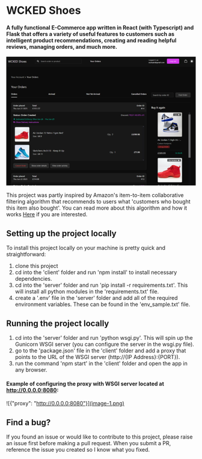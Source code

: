 # WCKED Shoes

#### A fully functional E-Commerce app written in React (with Typescript) and Flask that offers a variety of useful features to customers such as intelligent product recommendations, creating and reading helpful reviews, managing orders, and much more.

![Snippet showing order page](image.png)

This project was partly inspired by Amazon's item-to-item collaborative filtering algorithm that recommends to users what 'customers who bought this item
also bought'. You can read more about this algorithm and how it works <a href="https://www.cs.umd.edu/~samir/498/Amazon-Recommendations.pdf">Here</a> if
you are interested.

## Setting up the project locally

To install this project locally on your machine is pretty quick and straightforward:

1. clone this project
2. cd into the 'client' folder and run 'npm install' to install necessary dependencies.
3. cd into the 'server' folder and run 'pip install -r requirements.txt'. This will install all python modules in the 'requirements.txt' file.
4. create a '.env' file in the 'server' folder and add all of the required environment variables. These can be found in the 'env_sample.txt' file.

## Running the project locally

1. cd into the 'server' folder and run 'python wsgi.py'. This will spin up the Gunicorn WSGI server (you can configure the server in the wsgi.py file).
2. go to the 'package.json' file in the 'client' folder and add a proxy that points to the URL of the WSGI server (http://{IP Address}:{PORT}).
3. run the command 'npm start' in the 'client' folder and open the app in any browser.

#### Example of configuring the proxy with WSGI server located at http://0.0.0.0:8080:

![{"proxy": "http://0.0.0.0:8080"}](image-1.png)

## Find a bug?

If you found an issue or would like to contribute to this project, please raise an issue first before making a pull request. When you submit a PR, reference the issue you created so I know what you fixed.
